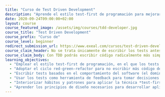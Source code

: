 ```yaml
---
title: "Curso de Test Driven Development"
description: "Aprende el estilo test-first de programación para mejorar el diseño de tu software a través de los tests automáticos."
date: 2020-09-24T09:00:00+02:00
layout: course
course_featured_image: /assets/img/courses/tdd-developer.jpg
course_title: "Test Driven Development"
course_prefix: "Curso de"
course_level: beginner
redirect_submission_url: https://www.exeal.com/cursos/test-driven-development/programa/
course_claim_header: No se trata únicamente de escribir los tests antes que el código, esa es <em>la parte más sencilla</em>.
course_claim_body: Con TDD podrás escribir código radicalmente más simple, mantenible, expresivo y conciso. <em>Vuélvete realmente productivo</em> y evita gastar tiempo en depurar fallos y reimplementar funcionalidades, escribiendo <em>código que soporte el paso del tiempo</em>.
learning_objectives:
  - "Emplear el estilo test-first de programación, en el que los tests se escriben antes que el código, para crear una sólida red de seguridad basada en tests automáticos."
  - "Adoptar el ciclo red-green-refactor para no escribir más código del estrictamente necesario para implementar los requisitos."
  - "Escribir tests basados en el comportamiento del software (el dominio) en lugar de su implementación, que protejan ante futuros cambios y sirvan como documentación."
  - "Usar los tests como herramienta de feedback para tomar decisiones de diseño."
  - "Interiorizar hábitos y patrones para aplicar la técnica *test-first* de forma efectiva."
  - "Aprender los principios de diseño necesarios para desarrollar aplicaciones orientadas a objetos más complejas con TDD."
---
```

